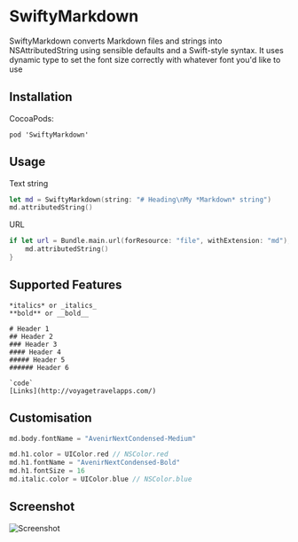 # SwiftyMarkdown

SwiftyMarkdown converts Markdown files and strings into NSAttributedString using sensible defaults and a Swift-style syntax. It uses dynamic type to set the font size correctly with whatever font you'd like to use

## Installation

CocoaPods:

`pod 'SwiftyMarkdown'`

## Usage

Text string
```swift
let md = SwiftyMarkdown(string: "# Heading\nMy *Markdown* string")
md.attributedString()
```

URL 
```swift
if let url = Bundle.main.url(forResource: "file", withExtension: "md"), md = SwiftyMarkdown(url: url ) {
	md.attributedString()
}
```

## Supported Features

    *italics* or _italics_
    **bold** or __bold__

    # Header 1
    ## Header 2
    ### Header 3
    #### Header 4
    ##### Header 5
    ###### Header 6
    
    `code`
    [Links](http://voyagetravelapps.com/)

## Customisation 
```swift
md.body.fontName = "AvenirNextCondensed-Medium"

md.h1.color = UIColor.red // NSColor.red
md.h1.fontName = "AvenirNextCondensed-Bold"
md.h1.fontSize = 16
md.italic.color = UIColor.blue // NSColor.blue
```

## Screenshot

![Screenshot](http://f.cl.ly/items/12332k3f2s0s0C281h2u/swiftymarkdown.png)


